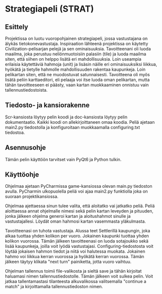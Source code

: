 # Strategiapeli (STRAT)


## Esittely

Projektissa on luotu vuoropohjainen strategiapeli, jossa vastustajana on älykäs tietokonevastustaja. 
Inspiraation lähteenä projektissa on käytetty Civilization-pelisarjan pelejä ja sen ominaisuuksia. 
Tavoitteenani oli luoda maailma, joka perustuu neliönmuotoisiin palasiin (tile) ja luoda maailma siten, että siihen on helppo lisätä eri mahdollisuuksia.
Loin useampia erilaisia käytettäviä hahmoja (unit) ja lisäsin näille eri ominaisuuksiksi liikkua, hyökätä ja tietylle hahmolle mahdollisuuden rakentaa kaupunkeja.
Loin pelikartan siten, että ne muodostuvat satunnaisesti. Tavoitteena oli myös lisätä peliin karttaeditori, eli pelaaja voi itse luoda oman pelikartan, mutta tähän tavoitteeseen ei päästy, vaan kartan muokkaaminen onnistuu vain tallennustiedostoista.

## Tiedosto- ja kansiorakenne

Scr-kansiosta löytyy pelin koodi ja doc-kansiosta löytyy pelin dokumentaatio. Kaikki koodi on allekirjoittaneen omaa koodia.
Peliä ajetaan main2.py tiedostolla ja
konfiguroitaan muokkaamalla configuring.txt tiedostoa.



## Asennusohje

Tämän pelin käyttöön tarvitset vain PyQt6 ja Python tulkin.



## Käyttöohje

Ohjelmaa ajetaan PyCharmissa game-kansiossa olevan main.py tiedoston avulla.
PyCharmin ulkopuolella peliä voi ajaa main2.py funktiolla joka on suoraan projektikansiossa.

Ohjelmaa ajettaessa sinun tulee valita, että aloitatko vai jatkatko peliä. Peliä aloittaessa annat
ohjelmalle nimesi sekä pelin kartan leveyden ja pituuden, jonka jälkeen ohjelma generoi kartan ja aloitushahmot
sinulle ja vastustajallesi. Löydät oman hahmosi kartan vasemmasta yläkulmasta.

Tavoitteenasi on tuhota vastustaja. Alussa teet Settlerillä kaupungin, joka alkaa tuottaa yhden kolikon per vuoro.
Jokainen kaupunki tuottaa yhden kolikon vuorossa. Tämän jälkeen tavoitteenasi on luoda sotajoukko sekä lisää kaupunkeja,
joilla voit lyödä vastustajasi. Configuring-tiedostosta voit löytää jokaisen hahmon tiedot ja niitä voi halutessa muokata.
Jokainen hahmo voi liikkua kerran vuorossa ja hyökätä kerran vuorossa. Tämän jälkeen täytyy klikata "next turn" painiketta, jotta
vuoro vaihtuu.

Ohjelman tallennus toimii file-valikosta ja sieltä save ja tähän kirjoitat haluamasi nimen tallennustiedostolle. Tämän jälkeen
voit sulkea pelin. Voit jatkaa tallentamastasi tilanteesta alkuvalikossa valitsemalla "continue a match"
ja kirjoittamalla tallennustiedoston nimen.







